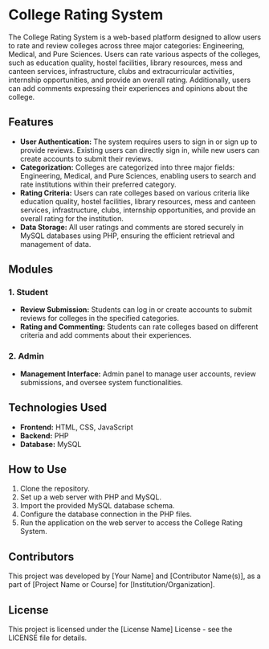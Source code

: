 # College Rating System

The College Rating System is a web-based platform designed to allow users to rate and review colleges across three major categories: Engineering, Medical, and Pure Sciences. Users can rate various aspects of the colleges, such as education quality, hostel facilities, library resources, mess and canteen services, infrastructure, clubs and extracurricular activities, internship opportunities, and provide an overall rating. Additionally, users can add comments expressing their experiences and opinions about the college.

## Features

- **User Authentication:** The system requires users to sign in or sign up to provide reviews. Existing users can directly sign in, while new users can create accounts to submit their reviews.
- **Categorization:** Colleges are categorized into three major fields: Engineering, Medical, and Pure Sciences, enabling users to search and rate institutions within their preferred category.
- **Rating Criteria:** Users can rate colleges based on various criteria like education quality, hostel facilities, library resources, mess and canteen services, infrastructure, clubs, internship opportunities, and provide an overall rating for the institution.
- **Data Storage:** All user ratings and comments are stored securely in MySQL databases using PHP, ensuring the efficient retrieval and management of data.

## Modules

### 1. Student

- **Review Submission:** Students can log in or create accounts to submit reviews for colleges in the specified categories.
- **Rating and Commenting:** Students can rate colleges based on different criteria and add comments about their experiences.

### 2. Admin

- **Management Interface:** Admin panel to manage user accounts, review submissions, and oversee system functionalities.

## Technologies Used

- **Frontend:** HTML, CSS, JavaScript
- **Backend:** PHP
- **Database:** MySQL

## How to Use

1. Clone the repository.
2. Set up a web server with PHP and MySQL.
3. Import the provided MySQL database schema.
4. Configure the database connection in the PHP files.
5. Run the application on the web server to access the College Rating System.

## Contributors

This project was developed by [Your Name] and [Contributor Name(s)], as a part of [Project Name or Course] for [Institution/Organization].

## License

This project is licensed under the [License Name] License - see the LICENSE file for details.
